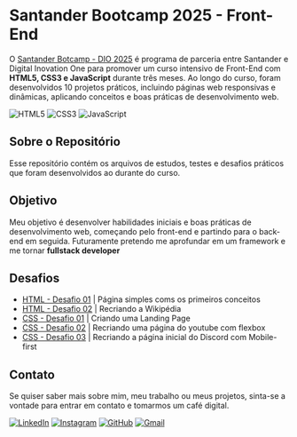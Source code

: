 # Santander Bootcamp 2025 - Front-End
O [Santander Botcamp - DIO 2025](https://web.dio.me/track/santander-2025-front-end) é programa de parceria entre Santander e Digital Inovation One para promover um curso intensivo de Front-End com **HTML5, CSS3 e JavaScript** durante três meses. Ao longo do curso, foram desenvolvidos  10 projetos práticos, incluindo páginas web responsivas e dinâmicas, aplicando conceitos e boas práticas de desenvolvimento web.

![HTML5](https://img.shields.io/badge/HTML5-E34F26?style=for-the-badge&logo=html5&logoColor=white)
![CSS3](https://img.shields.io/badge/CSS3-1572B6?style=for-the-badge&logo=css3&logoColor=white)
![JavaScript](https://img.shields.io/badge/JavaScript-F7DF1E?style=for-the-badge&logo=javascript&logoColor=black)

## Sobre o Repositório
Esse repositório contém os arquivos de estudos, testes e desafios práticos que foram desenvolvidos ao durante do curso.

## Objetivo
Meu objetivo é desenvolver habilidades iniciais e boas práticas de desenvolvimento web, começando pelo front-end e partindo para o back-end em seguida. Futuramente pretendo me aprofundar em um framework e me tornar **fullstack developer**

## Desafios
- [HTML - Desafio 01](/trilha-html/trilha-html-desafio-1/) |
Página simples coms os primeiros conceitos
- [HTML - Desafio 02](/trilha-html/trilha-html-desafio-2/) | Recriando a Wikipédia
- [CSS - Desafio 01](/trilha-css/trilha-css-desafio-01/) | Criando uma Landing Page
- [CSS - Desafio 02](/trilha-css/trilha-css-desafio-02/) | Recriando uma página do youtube com flexbox
- [CSS - Desafio 03](/trilha-css/trilha-css-desafio-03/) | Recriando a página inicial do Discord com Mobile-first

## Contato
Se quiser saber mais sobre mim, meu trabalho ou meus projetos, sinta-se a vontade para entrar em contato e tomarmos um café digital. 

[![LinkedIn](https://img.shields.io/badge/LinkedIn-0077B5?style=for-the-badge&logo=linkedin&logoColor=white)](https://www.linkedin.com/in/kayo-silva-alves/)
[![Instagram](https://img.shields.io/badge/-Instagram-%23E4405F?style=for-the-badge&logo=instagram&logoColor=white)](https://www.instagram.com/zekayo_silva/)
[![GitHub](https://img.shields.io/badge/GitHub-100000?style=for-the-badge&logo=github&logoColor=white)](https://github.com/kayo-alves)
[![Gmail](https://img.shields.io/badge/Gmail-333333?style=for-the-badge&logo=gmail&logoColor=red)](mailto:kayosilva577@gmail.com)
